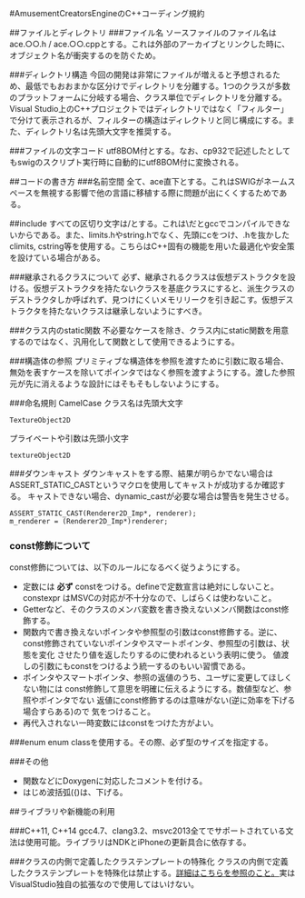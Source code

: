 #AmusementCreatorsEngineのC++コーディング規約

##ファイルとディレクトリ
###ファイル名
ソースファイルのファイル名はace.○○.h / ace.○○.cppとする。これは外部のアーカイブとリンクした時に、オブジェクト名が衝突するのを防ぐため。

###ディレクトリ構造
今回の開発は非常にファイルが増えると予想されるため、最低でもおおまかな区分けでディレクトリを分離する。1つのクラスが多数のプラットフォームに分岐する場合、クラス単位でディレクトリを分離する。Visual Studio上のC++プロジェクトではディレクトリではなく「フィルター」で分けて表示されるが、フィルターの構造はディレクトリと同じ構成にする。また、ディレクトリ名は先頭大文字を推奨する。

###ファイルの文字コード
utf8BOM付とする。なお、cp932で記述したとしてもswigのスクリプト実行時に自動的にutf8BOM付に変換される。

##コードの書き方
###名前空間
全て、ace直下とする。これはSWIGがネームスペースを無視する影響で他の言語に移植する際に問題が出にくくするためである。

##include
すべての区切り文字は/とする。これは\だとgccでコンパイルできないからである。また、limits.hやstring.hでなく、先頭にcをつけ、.hを抜かしたclimits, cstring等を使用する。こちらはC++固有の機能を用いた最適化や安全策を設けている場合がある。

###継承されるクラスについて
必ず、継承されるクラスは仮想デストラクタを設ける。仮想デストラクタを持たないクラスを基底クラスにすると、派生クラスのデストラクタしか呼ばれず、見つけにくいメモリリークを引き起こす。仮想デストラクタを持たないクラスは継承しないようにすべき。

###クラス内のstatic関数
不必要なケースを除き、クラス内にstatic関数を用意するのではなく、汎用化して関数として使用できるようにする。

###構造体の参照
プリミティブな構造体を参照を渡すために引数に取る場合、無効を表すケースを除いてポインタではなく参照を渡すようにする。渡した参照元が先に消えるような設計にはそもそもしないようにする。

###命名規則
CamelCase
クラス名は先頭大文字
```
TextureObject2D
```

プライベートや引数は先頭小文字
```
textureObject2D
```

###ダウンキャスト
ダウンキャストをする際、結果が明らかでない場合はASSERT_STATIC_CASTというマクロを使用してキャストが成功するか確認する。
キャストできない場合、dynamic_castが必要な場合は警告を発生させる。

```
ASSERT_STATIC_CAST(Renderer2D_Imp*, renderer);
m_renderer = (Renderer2D_Imp*)renderer;
```

### const修飾について
const修飾については、以下のルールになるべく従うようにする。

 - 定数には **必ず** constをつける。defineで定数宣言は絶対にしないこと。constexpr
   はMSVCの対応が不十分なので、しばらくは使わないこと。
 - Getterなど、そのクラスのメンバ変数を書き換えないメンバ関数はconst修飾する。
 - 関数内で書き換えないポインタや参照型の引数はconst修飾する。逆に、
   const修飾されていないポインタやスマートポインタ、参照型の引数は、状態を変化
   させたり値を返したりするのに使われるという表明に使う。
   値渡しの引数にもconstをつけるよう統一するのもいい習慣である。
 - ポインタやスマートポインタ、参照の返値のうち、ユーザに変更してほしくない物には
   const修飾して意思を明確に伝えるようにする。数値型など、参照やポインタでない
   返値にconst修飾するのは意味がない(逆に効率を下げる場合すらある)ので
   気をつけること。
 - 再代入されない一時変数にはconstをつけた方がよい。

###enum
enum classを使用する。その際、必ず型のサイズを指定する。

###その他
* 関数などにDoxygenに対応したコメントを付ける。
* はじめ波括弧({)は、下げる。

##ライブラリや新機能の利用

###C++11, C++14
gcc4.7、clang3.2、msvc2013全てでサポートされている文法は使用可能。ライブラリはNDKとiPhoneの更新具合に依存する。

###クラスの内側で定義したクラステンプレートの特殊化
クラスの内側で定義したクラステンプレートを特殊化は禁止する。[詳細はこちらを参照のこと。](http://d.hatena.ne.jp/matsutakegohan1/20071001/1191245392)実はVisualStudio独自の拡張なので使用してはいけない。
